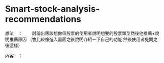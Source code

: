 # Smart-stock-analysis-recommendations

  想法　：　　
    討論出應該想做個股票的使用者說明想要的股票類型然後他推薦+說明推薦原因
    （會比較像進入畫面之後說明介紹一下自己的功能 然後使用者提問之後這樣）
 
  內容　：　
    
     
  
